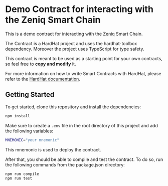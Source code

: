 # Demo Contract for interacting with the Zeniq Smart Chain

This is a demo contract for interacting with the Zeniq Smart Chain.

The Contract is a HardHat project and uses the hardhat-toolbox dependency.
Moreover the project uses TypeScript for type safety.

This contract is meant to be used as a starting point for your own contracts, so feel free to **copy and modify** it.

For more information on how to write Smart Contracts with HardHat, please refer to the [HardHat documentation](https://hardhat.org/getting-started/).

## Getting Started

To get started, clone this repository and install the dependencies:

```bash
npm install
```

Make sure to create a `.env` file in the root directory of this project and add the following variables:

```bash
MNEMONIC="your mnemonic"
```

This mnemonic is used to deploy the contract.

After that, you should be able to compile and test the contract.
To do so, run the following commands from the package.json directory:

```bash
npm run compile
npm run test
```
